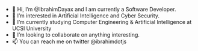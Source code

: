 - 👋 Hi, I’m @IbrahimDayax and I am currently a Software Developer.
- 👀 I’m interested in Artificial Intelligence and Cyber Security.
- 🌱 I’m currently studying Computer Engineering & Artificial Intelligence at UCSI University
- 💞️ I’m looking to collaborate on anything interesting.
- 📫 You can reach me on twitter @ibrahimdotjs

<!---
IbrahimDayax/IbrahimDayax is a ✨ special ✨ repository because its `README.md` (this file) appears on your GitHub profile.
You can click the Preview link to take a look at your changes.
--->
